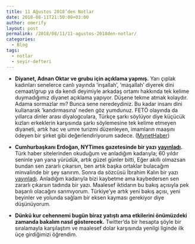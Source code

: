 ```yaml
---
title: 11 Ağustos 2018’den Notlar
date: 2018-08-11T21:50:09+03:00
author: omerify
layout: post
permalink: /2018/08/11/11-agustos-2018den-notlar/
categories:
  - Blog
tags:
  - notlar
  - seyir-defteri
---
```


* **Diyanet, Adnan Oktar ve grubu için açıklama yapmış.** Yarı çıplak kadınları senelerce canlı yayında ‘inşallah’, ‘maşallah’ diyerek dini cemaat/grup ya da kendi deyimiyle arkadaş ortamı hakkında tek kelime duymadığımız diyanet açıklama yapıyor. Düşene tekme atmak kolaydır. Adama sormazlar mı? Bunca sene neredeydiniz. Bu kadar insanı dini kullanarak ‘kandırmasına’ neden göz yumdunuz. FETÖ olayında da yıllarca dinler arası diyalogculara, Türkçe şarkı söylüyor diye küçücük kızları erkeklerin karşısında şarkı söylemesine tek kelime etmeyen diyaneti, artık hac ve umre turizmi düzenleyen, imamların maaşını ödeyen bir şirket gibi değerlendiriyorum sadece. (<a href="http://www.mynet.com/haber/guncel/diyanet-ten-adnan-oktar-cikisi-kaosu-kullanarak-gencleri-kandirdi-4325306-1" target="_blank" rel="noreferrer noopener nofollow">MynetHaber</a>)

* **Cumhurbaşkanı Erdoğan, NYTimes gazetesinde bir yazı** <a href="https://www.nytimes.com/2018/08/10/opinion/turkey-erdogan-trump-crisis-sanctions.html" target="_blank" rel="noreferrer noopener nofollow"><strong>yayınladı</strong></a>**.** Türk haber sitelerinden okuduğum ve anladığım kadarıyla; 60 yıldır seninle yan yana yürüdük, artık güzel günler bitti, Eğer akıllı olmazsan bundan sen zararlı çıkarsın, ben artık başka ortaklar bulacağım minvalinde bir şey sanırım. Sonra da sözcüsü İbrahim Kalın bir yazı <a href="http://www.milliyet.com.tr/ibrahim-kalin-turkiye-bugun-daha-siyaset-2722996/" target="_blank" rel="noreferrer noopener nofollow">yayınladı</a>. Anladığım kadarıyla bizi kaybetme ama kaybedersen sen zararlı çıkarsın tadında bir yazı. Maalesef iktidarın bu bakış açısıyla pek başarılı olacağını sanmıyorum. Türkiye’ye artık yeni bakış açısı, yeni beyinler ve yolunda sağlam bir eksen kayması gerekiyor diye düşünüyorum.

* **Dünkü kur cehennemi bugün biraz yatıştı ama etkilerini önümüzdeki zamanda bakalım nasıl gösterecek.** Twitter’da bir hesapta şöyle bir sıralamayla karşılaştım ve maalesef dolar karşısında yenilgi liginde ilk üçe girdiğimizi öğrendim.
